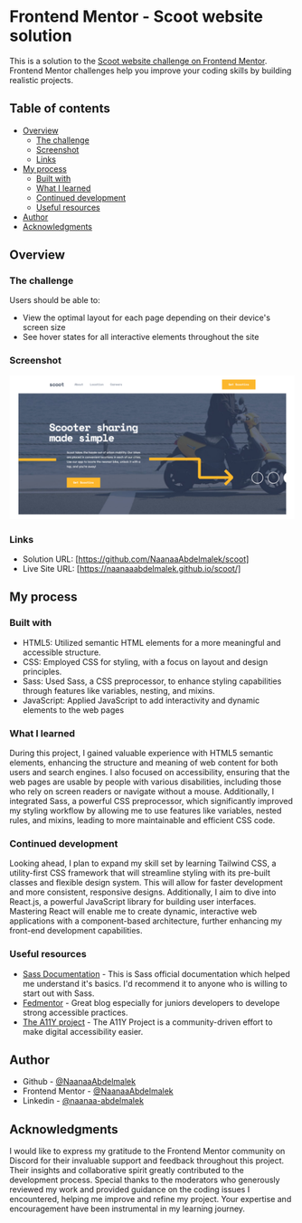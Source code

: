 # Frontend Mentor - Scoot website solution

This is a solution to the [Scoot website challenge on Frontend Mentor](https://www.frontendmentor.io/challenges/scoot-multipage-website-N76alNPRJ). Frontend Mentor challenges help you improve your coding skills by building realistic projects. 

## Table of contents

- [Overview](#overview)
  - [The challenge](#the-challenge)
  - [Screenshot](#screenshot)
  - [Links](#links)
- [My process](#my-process)
  - [Built with](#built-with)
  - [What I learned](#what-i-learned)
  - [Continued development](#continued-development)
  - [Useful resources](#useful-resources)
- [Author](#author)
- [Acknowledgments](#acknowledgments)


## Overview

### The challenge

Users should be able to:

- View the optimal layout for each page depending on their device's screen size
- See hover states for all interactive elements throughout the site

### Screenshot

![](./assets/screenshot.png)


### Links

- Solution URL: [https://github.com/NaanaaAbdelmalek/scoot]
- Live Site URL: [https://naanaaabdelmalek.github.io/scoot/]

## My process

### Built with

- HTML5: Utilized semantic HTML elements for a more meaningful and accessible structure.
- CSS: Employed CSS for styling, with a focus on layout and design principles.
- Sass: Used Sass, a CSS preprocessor, to enhance styling capabilities through features like variables, nesting, and mixins.
- JavaScript: Applied JavaScript to add interactivity and dynamic elements to the web pages

### What I learned

During this project, I gained valuable experience with HTML5 semantic elements, enhancing the structure and meaning of web content for both users and search engines. I also focused on accessibility, ensuring that the web pages are usable by people with various disabilities, including those who rely on screen readers or navigate without a mouse. Additionally, I integrated Sass, a powerful CSS preprocessor, which significantly improved my styling workflow by allowing me to use features like variables, nested rules, and mixins, leading to more maintainable and efficient CSS code. 

### Continued development

Looking ahead, I plan to expand my skill set by learning Tailwind CSS, a utility-first CSS framework that will streamline styling with its pre-built classes and flexible design system. This will allow for faster development and more consistent, responsive designs. Additionally, I aim to dive into React.js, a powerful JavaScript library for building user interfaces. Mastering React will enable me to create dynamic, interactive web applications with a component-based architecture, further enhancing my front-end development capabilities.

### Useful resources

- [Sass Documentation](https://sass-lang.com/documentation/) - This is Sass official documentation which helped me understand it's basics. I'd recommend it to anyone who is willing to start out with Sass.
- [Fedmentor](https://fedmentor.dev/) - Great blog especially for juniors developers to develope strong accessible practices.
- [The A11Y project](https://www.a11yproject.com/) - The A11Y Project is a community-driven effort to make digital accessibility easier.



## Author

- Github - [@NaanaaAbdelmalek](https://github.com/NaanaaAbdelmalek)
- Frontend Mentor - [@NaanaaAbdelmalek](https://www.frontendmentor.io/profile/NaanaaAbdelmalek)
- Linkedin - [@naanaa-abdelmalek](https://www.linkedin.com/in/naanaaabdelmalek/)


## Acknowledgments

I would like to express my gratitude to the Frontend Mentor community on Discord for their invaluable support and feedback throughout this project. Their insights and collaborative spirit greatly contributed to the development process. Special thanks to the moderators who generously reviewed my work and provided guidance on the coding issues I encountered, helping me improve and refine my project. Your expertise and encouragement have been instrumental in my learning journey.
